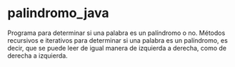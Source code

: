 # palindromo_java
Programa para determinar si una palabra es un palíndromo o no.
Métodos recursivos e iterativos para determinar si una palabra es un palíndromo, es decir, que se puede leer de igual manera de izquierda a derecha, como de derecha a izquierda.
